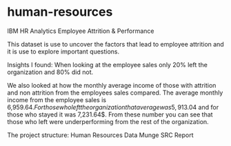 # human-resources
IBM HR Analytics Employee Attrition &amp; Performance

This dataset is use to uncover the factors that lead to employee attrition and it is use to explore important questions.

Insights I found:
When looking at the employee sales only 20% left the organization and 80% did not.

We also looked at how the monthly average income of those with attrition and non attrition from the employees sales compared. The average monthly income from the employee sales is 6,959.64$. For those who left the organization that average was 5,913.04$ and for those who stayed it was 7,231.64$. From these number you can see that those who left were underperforming from the rest of the organization.

The project structure:
Human Resources
     Data
     Munge
     SRC
     Report
